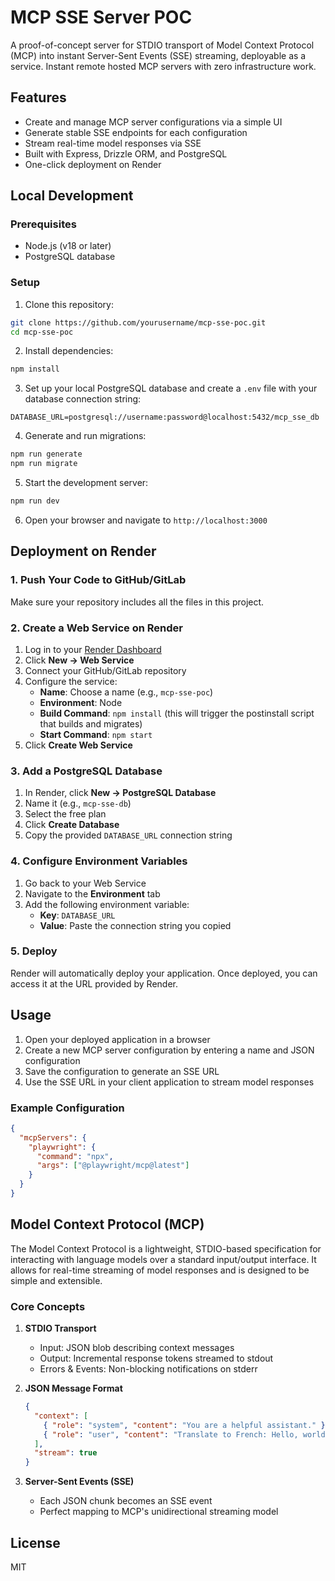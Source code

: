 # MCP SSE Server POC

A proof-of-concept server for STDIO transport of Model Context Protocol (MCP) into instant Server-Sent Events (SSE) streaming, deployable as a service. Instant remote hosted MCP servers with zero infrastructure work.

## Features

- Create and manage MCP server configurations via a simple UI
- Generate stable SSE endpoints for each configuration
- Stream real-time model responses via SSE
- Built with Express, Drizzle ORM, and PostgreSQL
- One-click deployment on Render

## Local Development

### Prerequisites

- Node.js (v18 or later)
- PostgreSQL database

### Setup

1. Clone this repository:

```bash
git clone https://github.com/yourusername/mcp-sse-poc.git
cd mcp-sse-poc
```

2. Install dependencies:

```bash
npm install
```

3. Set up your local PostgreSQL database and create a `.env` file with your database connection string:

```
DATABASE_URL=postgresql://username:password@localhost:5432/mcp_sse_db
```

4. Generate and run migrations:

```bash
npm run generate
npm run migrate
```

5. Start the development server:

```bash
npm run dev
```

6. Open your browser and navigate to `http://localhost:3000`

## Deployment on Render

### 1. Push Your Code to GitHub/GitLab

Make sure your repository includes all the files in this project.

### 2. Create a Web Service on Render

1. Log in to your [Render Dashboard](https://dashboard.render.com/)
2. Click **New → Web Service**
3. Connect your GitHub/GitLab repository
4. Configure the service:
   - **Name**: Choose a name (e.g., `mcp-sse-poc`)
   - **Environment**: Node
   - **Build Command**: `npm install` (this will trigger the postinstall script that builds and migrates)
   - **Start Command**: `npm start`
5. Click **Create Web Service**

### 3. Add a PostgreSQL Database

1. In Render, click **New → PostgreSQL Database**
2. Name it (e.g., `mcp-sse-db`)
3. Select the free plan
4. Click **Create Database**
5. Copy the provided `DATABASE_URL` connection string

### 4. Configure Environment Variables

1. Go back to your Web Service
2. Navigate to the **Environment** tab
3. Add the following environment variable:
   - **Key**: `DATABASE_URL`
   - **Value**: Paste the connection string you copied

### 5. Deploy

Render will automatically deploy your application. Once deployed, you can access it at the URL provided by Render.

## Usage

1. Open your deployed application in a browser
2. Create a new MCP server configuration by entering a name and JSON configuration
3. Save the configuration to generate an SSE URL
4. Use the SSE URL in your client application to stream model responses

### Example Configuration

```json
{
  "mcpServers": {
    "playwright": {
      "command": "npx",
      "args": ["@playwright/mcp@latest"]
    }
  }
}
```

## Model Context Protocol (MCP)

The Model Context Protocol is a lightweight, STDIO-based specification for interacting with language models over a standard input/output interface. It allows for real-time streaming of model responses and is designed to be simple and extensible.

### Core Concepts

1. **STDIO Transport**
   - Input: JSON blob describing context messages
   - Output: Incremental response tokens streamed to stdout
   - Errors & Events: Non-blocking notifications on stderr

2. **JSON Message Format**
   ```json
   {
     "context": [
       { "role": "system", "content": "You are a helpful assistant." },
       { "role": "user", "content": "Translate to French: Hello, world!" }
     ],
     "stream": true
   }
   ```

3. **Server-Sent Events (SSE)**
   - Each JSON chunk becomes an SSE event
   - Perfect mapping to MCP's unidirectional streaming model

## License

MIT
